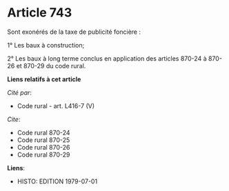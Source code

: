 # Article 743

Sont exonérés de la taxe de publicité foncière :

1° Les baux à construction;

2° Les baux à long terme conclus en application des articles 870-24 à 870-26 et 870-29 du code rural.

**Liens relatifs à cet article**

_Cité par_:

  - Code rural - art. L416-7 (V)

_Cite_:

  - Code rural 870-24
  - Code rural 870-25
  - Code rural 870-26
  - Code rural 870-29

**Liens**:

  - HISTO: EDITION 1979-07-01
